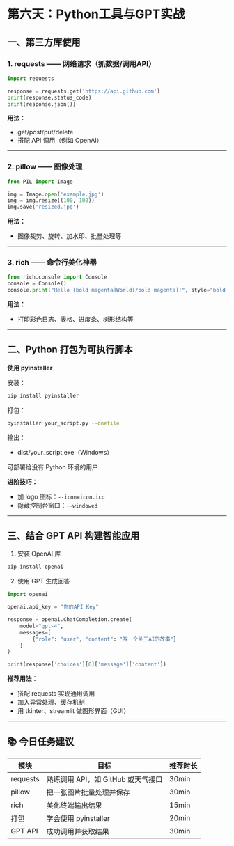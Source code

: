 # 第六天：Python工具与GPT实战

## 一、第三方库使用

### 1. requests —— 网络请求（抓数据/调用API）

```python
import requests

response = requests.get('https://api.github.com')
print(response.status_code)
print(response.json())
```
**用法：**
- get/post/put/delete
- 搭配 API 调用（例如 OpenAI）

---

### 2. pillow —— 图像处理

```python
from PIL import Image

img = Image.open('example.jpg')
img = img.resize((100, 100))
img.save('resized.jpg')
```
**用法：**
- 图像裁剪、旋转、加水印、批量处理等

---

### 3. rich —— 命令行美化神器

```python
from rich.console import Console
console = Console()
console.print("Hello [bold magenta]World[/bold magenta]!", style="bold green")
```
**用法：**
- 打印彩色日志、表格、进度条、树形结构等

---

## 二、Python 打包为可执行脚本

**使用 pyinstaller**

安装：

```bash
pip install pyinstaller
```

打包：

```bash
pyinstaller your_script.py --onefile
```

输出：

- dist/your_script.exe（Windows）

可部署给没有 Python 环境的用户

**进阶技巧：**
- 加 logo 图标：`--icon=icon.ico`
- 隐藏控制台窗口：`--windowed`

---

## 三、结合 GPT API 构建智能应用

1. 安装 OpenAI 库

```bash
pip install openai
```

2. 使用 GPT 生成回答

```python
import openai

openai.api_key = "你的API Key"

response = openai.ChatCompletion.create(
    model="gpt-4",
    messages=[
        {"role": "user", "content": "写一个关于AI的故事"}
    ]
)

print(response['choices'][0]['message']['content'])
```

**推荐用法：**
- 搭配 requests 实现通用调用
- 加入异常处理、缓存机制
- 用 tkinter、streamlit 做图形界面（GUI）

---

## 📚 今日任务建议

| 模块      | 目标                         | 推荐时长 |
| --------- | ---------------------------- | -------- |
| requests  | 熟练调用 API，如 GitHub 或天气接口 | 30min    |
| pillow    | 把一张图片批量处理并保存           | 30min    |
| rich      | 美化终端输出结果                   | 15min    |
| 打包      | 学会使用 pyinstaller              | 20min    |
| GPT API   | 成功调用并获取结果                 | 30min    |